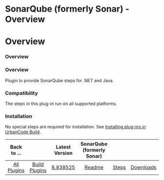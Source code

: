 
SonarQube (formerly Sonar) - Overview
=====================================

# Overview



### Overview




 


### Overview


Plugin to provide SonarQube steps for .NET and Java.


### Compatibility


The 
steps in this plug-in run on all supported platforms.


### Installation


No special steps are required for 
installation. See [Installing plug-ins in UrbanCode 
Build](http://www-01.ibm.com/support/knowledgecenter/#!/SS8NMD_6.1.0/com.ibm.ucbuild.doc/topics/plugin_ch.html 
"Installing plug-ins in UrbanCode Build").




|Back to ...||Latest Version|SonarQube (formerly Sonar) |||
| :---: | :---: | :---: | :---: | :---: | :---: |
|[All Plugins](../../index.md)|[Build Plugins](../README.md)|[8.838525](https://raw.githubusercontent.com/UrbanCode/IBM-UCB-PLUGINS/main/files/Sonar/SonarQube-8.838525.zip)|[Readme](README.md)|[Steps](steps.md)|[Downloads](downloads.md)|
